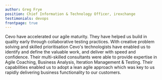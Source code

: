 ```yaml
---
author: Greg Frye
position: Chief Information & Technology Officer, irexchange
testimonials: devops
frontpage: true
---
```

Cevo have accelerated our agile maturity. They have helped us build in quality early through collaborative testing practices. With creative problem solving and skilled prioritisation Cevo's technologists have enabled us to identify and define the valuable work, and deliver with speed and confidence. Their multi-skilled consultants were able to provide expertise in Agile Coaching, Business Analysis, Iteration Management & Testing. Their capabilities enabled us to adopt a lean agile approach which was key to us rapidly delivering business functionality to our customers.
